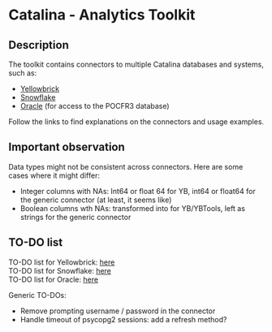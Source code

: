 
# Catalina - Analytics Toolkit

## Description

The toolkit contains connectors to multiple Catalina databases and systems, such as:

- [Yellowbrick](yellowbrick)
- [Snowflake](snowflake)
- [Oracle](oracle) (for access to the POCFR3 database)

Follow the links to find explanations on the connectors and usage examples.

## Important observation

Data types might not be consistent across connectors. Here are some cases where it might differ:

- Integer columns with NAs: Int64 or float 64 for YB, int64 or float64 for the generic connector
  (at least, it seems like)
- Boolean columns wth NAs: transformed into for YB/YBTools, left as strings for the generic connector

## TO-DO list

TO-DO list for Yellowbrick: [here](yellowbrick#to-do-list)  
TO-DO list for Snowflake: [here](snowflake#to-do-list)  
TO-DO list for Oracle: [here](oracle#to-do-list)  

Generic TO-DOs:

- Remove prompting username / password in the connector
- Handle timeout of psycopg2 sessions: add a refresh method?
